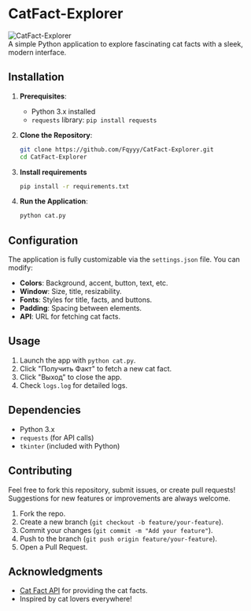 # CatFact-Explorer

![CatFact-Explorer](https://img.shields.io/badge/version-1.0.0-purple)  
A simple Python application to explore fascinating cat facts with a sleek, modern interface.

## Installation

1. **Prerequisites**:
   - Python 3.x installed
   - `requests` library: `pip install requests`

2. **Clone the Repository**:
   ```bash
   git clone https://github.com/Fqyyy/CatFact-Explorer.git
   cd CatFact-Explorer
   ```
3. **Install requirements**
    ```bash
    pip install -r requirements.txt
    ```

4. **Run the Application**:
   ```bash
   python cat.py
   ```

## Configuration

The application is fully customizable via the `settings.json` file. You can modify:

- **Colors**: Background, accent, button, text, etc.
- **Window**: Size, title, resizability.
- **Fonts**: Styles for title, facts, and buttons.
- **Padding**: Spacing between elements.
- **API**: URL for fetching cat facts.

## Usage

1. Launch the app with `python cat.py`.
2. Click "Получить Факт" to fetch a new cat fact.
3. Click "Выход" to close the app.
4. Check `logs.log` for detailed logs.

## Dependencies

- Python 3.x
- `requests` (for API calls)
- `tkinter` (included with Python)

## Contributing

Feel free to fork this repository, submit issues, or create pull requests! Suggestions for new features or improvements are always welcome.

1. Fork the repo.
2. Create a new branch (`git checkout -b feature/your-feature`).
3. Commit your changes (`git commit -m "Add your feature"`).
4. Push to the branch (`git push origin feature/your-feature`).
5. Open a Pull Request.

## Acknowledgments

- [Cat Fact API](https://catfact.ninja/) for providing the cat facts.
- Inspired by cat lovers everywhere!